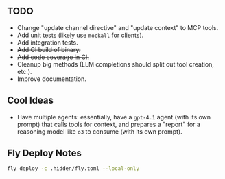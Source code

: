 ## TODO

- Change "update channel directive" and "update context" to MCP tools.
- Add unit tests (likely use `mockall` for clients).
- Add integration tests.
- ~~Add CI build of binary.~~
- ~~Add code coverage in CI.~~
- Cleanup big methods (LLM completions should split out tool creation, etc.).
- Improve documentation.

## Cool Ideas

- Have multiple agents: essentially, have a `gpt-4.1` agent (with its own prompt) that calls tools for context, and prepares a "report" for a reasoning model like `o3` to consume (with its own prompt).

## Fly Deploy Notes

```bash
fly deploy -c .hidden/fly.toml --local-only
```